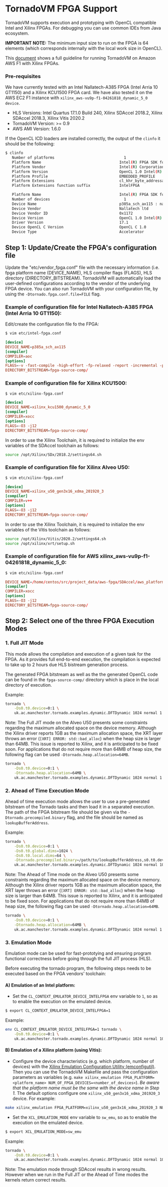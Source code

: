 # TornadoVM FPGA Support

TornadoVM supports execution and prototyping with OpenCL compatible Intel and Xilinx FPGAs. For debugging you can use common IDEs from Java ecosystem.

**IMPORTANT NOTE:** The minimum input size to run on the FPGA is 64 elements (which corresponds internally with the local work size in OpenCL).

This [document](17_AWS.md) shows a full guideline for running TornadoVM on Amazon AWS F1 with Xilinx FPGAs.


### Pre-requisites

We have currently tested with an Intel Nallatech-A385 FPGA (Intel Arria 10 GT1150) and a Xilinx KCU1500 FPGA card.
We have also tested it on the AWS EC2 F1 instance with `xilinx_aws-vu9p-f1-04261818_dynamic_5_0 device`.

* HLS Versions: Intel Quartus 17.1.0 Build 240, Xilinx SDAccel 2018.2, Xilinx SDAccel 2018.3, Xilinx Vitis 2020.2
* TornadoVM Version: >= 0.9
* AWS AMI Version: 1.6.0

If the OpenCL ICD loaders are installed correctly, the output of the ```clinfo``` it should be the following:  

```bash
$ clinfo
   Number of platforms                               1
   Platform Name                                   Intel(R) FPGA SDK for OpenCL(TM)
   Platform Vendor                                 Intel(R) Corporation
   Platform Version                                OpenCL 1.0 Intel(R) FPGA SDK for OpenCL(TM), Version 17.1
   Platform Profile                                EMBEDDED_PROFILE
   Platform Extensions                             cl_khr_byte_addressable_store cles_khr_int64 cl_intelfpga_live_object_tracking cl_intelfpga_compiler_mode cl_khr_icd cl_khr_3d_image_writes
   Platform Extensions function suffix             IntelFPGA

   Platform Name                                   Intel(R) FPGA SDK for OpenCL(TM)
   Number of devices                                 1
   Device Name                                     p385a_sch_ax115 : nalla_pcie (aclnalla_pcie0)
   Device Vendor                                   Nallatech ltd
   Device Vendor ID                                0x1172
   Device Version                                  OpenCL 1.0 Intel(R) FPGA SDK for OpenCL(TM), Version 17.1
   Driver Version                                  17.1
   Device OpenCL C Version                         OpenCL C 1.0
   Device Type                                     Accelerator
```

## Step 1: Update/Create the FPGA's configuration file

Update the "etc/vendor_fpga.conf" file with the necessary information (i.e. fpga platform name (DEVICE_NAME), HLS compiler flags (FLAGS), HLS directory (DIRECTORY_BITSTREAM). TornadoVM will automatically load the user-defined configurations according to the vendor of the underlying FPGA device.  You can also run TornadoVM with your configuration file, by using the `-Dtornado.fpga.conf.file=FILE` flag.

### Example of configuration file for Intel Nallatech-A385 FPGA (Intel Arria 10 GT1150):

Edit/create the configuration file fo the FPGA:

```bash
$ vim etc/intel-fpga.conf
```

```conf
[device]
DEVICE_NAME=p385a_sch_ax115
[compiler]
COMPILER=aoc
[options]
FLAGS=-v -fast-compile -high-effort -fp-relaxed -report -incremental -profile
DIRECTORY_BITSTREAM=fpga-source-comp/
```

### Example of configuration file for Xilinx KCU1500:

```bash
$ vim etc/xilinx-fpga.conf
```

```conf
[device]
DEVICE_NAME=xilinx_kcu1500_dynamic_5_0
[compiler]
COMPILER=xocc
[options]
FLAGS=-O3 -j12
DIRECTORY_BITSTREAM=fpga-source-comp/
```
In order to use the Xilinx Toolchain, it is required to initialize the env variables of the SDAccel toolchain as follows:

```bash
source /opt/Xilinx/SDx/2018.2/settings64.sh
```

### Example of configuration file for Xilinx Alveo U50:

```bash
$ vim etc/xilinx-fpga.conf
```

```conf
[device]
DEVICE_NAME=xilinx_u50_gen3x16_xdma_201920_3
[compiler]
COMPILER=v++
[options]
FLAGS=-O3 -j12
DIRECTORY_BITSTREAM=fpga-source-comp/
```

In order to use the Xilinx Toolchain, it is required to initialize the env variables of the Vitis toolchain as follows:
```bash
source /opt/Xilinx/Vitis/2020.2/settings64.sh
source /opt/xilinx/xrt/setup.sh
```

### Example of configuration file for AWS xilinx_aws-vu9p-f1-04261818_dynamic_5_0:

```bash
$ vim etc/xilinx-fpga.conf
```

```conf
DEVICE_NAME=/home/centos/src/project_data/aws-fpga/SDAccel/aws_platform/xilinx_aws-vu9p-f1-04261818_dynamic_5_0/xilinx_aws-vu9p-f1-04261818_dynamic_5_0.xpfm
[compiler]
COMPILER=xocc
[options]
FLAGS=-O3 -j12
DIRECTORY_BITSTREAM=fpga-source-comp/
```

## Step 2: Select one of the three FPGA Execution Modes  

### 1. Full JIT Mode  

This mode allows the compilation and execution of a given task for the FPGA. As it provides full end-to-end execution, the compilation is expected to take up to 2 hours due HLS bistream generation process.  

The generated FPGA bitstream as well as the the generated OpenCL code can be found in the `fpga-source-comp/` directory which is place in the local directory of execution.

Example:

```bash
tornado \
    -Ds0.t0.device=0:1 \
    uk.ac.manchester.tornado.examples.dynamic.DFTDynamic 1024 normal 1
```

Note: The Full JIT mode on the Alveo U50 presents some constraints regarding the maximum allocated space on the device memory. Although the Xilinx driver reports 1GB as the maximum allocation space, the XRT layer throws an error (`[XRT] ERROR: std::bad_alloc`) when the heap size is larger than 64MB. This issue is reported to Xilinx, and it is anticipated to be fixed soon. For applications that do not require more than 64MB of heap size, the following flag can be used `-Dtornado.heap.allocation=64MB`.

```bash
tornado \
    -Ds0.t0.device=0:1 \
    -Dtornado.heap.allocation=64MB \
    uk.ac.manchester.tornado.examples.dynamic.DFTDynamic 1024 normal 1
```

### 2. Ahead of Time Execution Mode

Ahead of time execution mode allows the user to use a pre-generated bitstream of the Tornado tasks and then load it in a separated execution. The path of the FPGA bitstream file should be given via the `-Dtornado.precompiled.binary` flag, and the file should be named as `lookupBufferAddress`.

Example:  

```bash
tornado \
    -Ds0.t0.device=0:1 \
    -Ds0.t0.global.dims=1024 \
    -Ds0.t0.local.dims=64 \
    -Dtornado.precompiled.binary=/path/to/lookupBufferAddress,s0.t0.device=0:1 \
    uk.ac.manchester.tornado.examples.dynamic.DFTDynamic 1024 normal 10
```

Note: The Ahead of Time mode on the Alveo U50 presents some constraints regarding the maximum allocated space on the device memory. Although the Xilinx driver reports 1GB as the maximum allocation space, the XRT layer throws an error (`[XRT] ERROR: std::bad_alloc`) when the heap size is larger than 64MB. This issue is reported to Xilinx, and it is anticipated to be fixed soon. For applications that do not require more than 64MB of heap size, the following flag can be used `-Dtornado.heap.allocation=64MB`.

```bash
tornado \
    -Ds0.t0.device=0:1 \
    -Dtornado.heap.allocation=64MB \
    uk.ac.manchester.tornado.examples.dynamic.DFTDynamic 1024 normal 1
```

### 3. Emulation Mode

Emulation mode can be used for fast-prototying and ensuring program functional correctness before going through the full JIT process (HLS).

Before executing the tornado program, the following steps needs to be executed based on the FPGA vendors' toolchain:  

#### A) Emulation of an Intel platform:

- Set the `CL_CONTEXT_EMULATOR_DEVICE_INTELFPGA` env variable to `1`, so as to enable the execution on the emulated device. 
```bash
$ export CL_CONTEXT_EMULATOR_DEVICE_INTELFPGA=1
```

Example:  

```bash
env CL_CONTEXT_EMULATOR_DEVICE_INTELFPGA=1 tornado \
    -Ds0.t0.device=0:1 \
    uk.ac.manchester.tornado.examples.dynamic.DFTDynamic 1024 normal 10
```

#### B) Emulation of a Xilinx platform (using Vitis):

- Configure the device characteristics (e.g. which platform, number of devices) with the [Xilinx Emulation Configuration Utility (emconfigutil)](https://www.xilinx.com/html_docs/xilinx2020_2/vitis_doc/nrj1570599837825.html).  Then you can use the TornadoVM Makefile and pass the configuration parameters as variables (e.g. `make xilinx_emulation FPGA_PLATFORM=<platform_name> NUM_OF_FPGA_DEVICES=<number_of_devices>`). *Be aware that the platform name must be the same with the device name in Step 1.* The default options configure one `xilinx_u50_gen3x16_xdma_201920_3` device. For example:
```bash
make xilinx_emulation FPGA_PLATFORM=xilinx_u50_gen3x16_xdma_201920_3 NUM_OF_FPGA_DEVICES=1
```

- Set the `XCL_EMULATION_MODE` env variable to `sw_emu`, so as to enable the execution on the emulated device. 
```bash
$ export XCL_EMULATION_MODE=sw_emu
```

Example:  

```bash
tornado \
    -Ds0.t0.device=0:1 \
    uk.ac.manchester.tornado.examples.dynamic.DFTDynamic 1024 normal 10
```

Note: The emulation mode through SDAccel results in wrong results. However when we run in the Full JIT or the Ahead of Time modes the kernels return correct results. 
